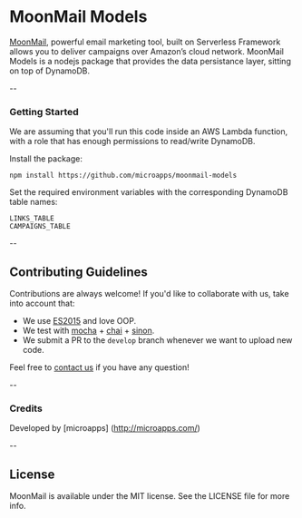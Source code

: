 # MoonMail Models

[MoonMail](https://github.com/microapps/MoonMail), powerful email marketing tool, built on Serverless Framework allows you to deliver campaigns over Amazon’s cloud network. MoonMail Models is a nodejs package that provides the data persistance layer, sitting on top of DynamoDB.

--

### Getting Started
We are assuming that you'll run this code inside an AWS Lambda function, with a role that has enough permissions to read/write DynamoDB.

Install the package:

    npm install https://github.com/microapps/moonmail-models

Set the required environment variables with the corresponding DynamoDB table names:

    LINKS_TABLE
    CAMPAIGNS_TABLE

--

## Contributing Guidelines
Contributions are always welcome! If you'd like to collaborate with us, take into account that:

* We use [ES2015](https://babeljs.io/docs/learn-es2015/) and love OOP.
* We test with [mocha](https://github.com/mochajs/mocha) + [chai](https://github.com/chaijs/chai) + [sinon](https://github.com/sinonjs/sinon).
* We submit a PR to the `develop` branch whenever we want to upload new code.

Feel free to <a href="mailto:hi@microapps.com">contact us</a> if you have any question!

--

### Credits
Developed by [microapps] (http://microapps.com/)

--
## License
MoonMail is available under the MIT license. See the LICENSE file for more info.

